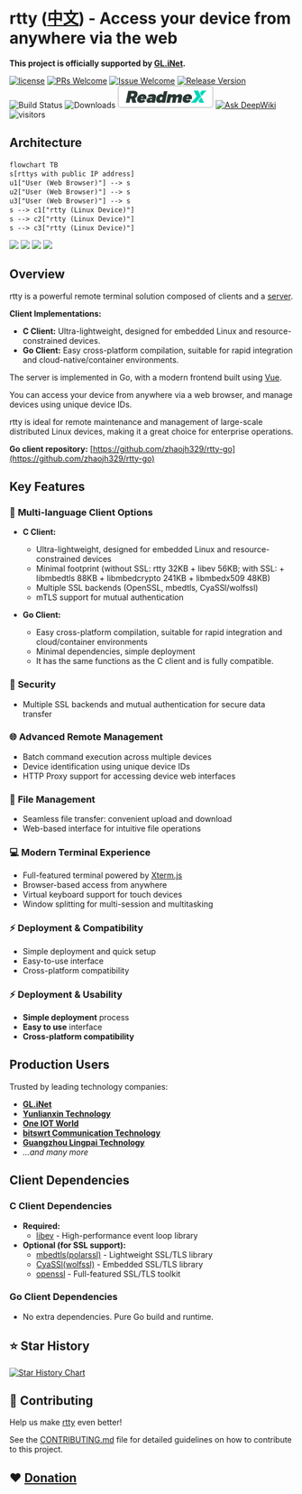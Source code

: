 # rtty ([中文](/README_ZH.md)) - Access your device from anywhere via the web

**This project is officially supported by [GL.iNet](https://www.gl-inet.com).**

[1]: https://img.shields.io/badge/license-MIT-brightgreen.svg?style=plastic
[2]: /LICENSE
[3]: https://img.shields.io/badge/PRs-welcome-brightgreen.svg?style=plastic
[4]: https://github.com/zhaojh329/rtty/pulls
[5]: https://img.shields.io/badge/Issues-welcome-brightgreen.svg?style=plastic
[6]: https://github.com/zhaojh329/rtty/issues/new
[7]: https://img.shields.io/badge/release-9.0.3-blue.svg?style=plastic
[8]: https://github.com/zhaojh329/rtty/releases
[9]: https://github.com/zhaojh329/rtty/workflows/build/badge.svg
[10]: https://raw.githubusercontent.com/CodePhiliaX/resource-trusteeship/main/readmex.svg
[11]: https://readmex.com/zhaojh329/rtty
[12]: https://deepwiki.com/badge.svg
[13]: https://deepwiki.com/zhaojh329/rtty
[14]: https://img.shields.io/github/downloads/zhaojh329/rtty/total

[![license][1]][2]
[![PRs Welcome][3]][4]
[![Issue Welcome][5]][6]
[![Release Version][7]][8]
![Build Status][9]
![Downloads][14]
[![ReadmeX][10]][11]
[![Ask DeepWiki][12]][13]
![visitors](https://visitor-badge.laobi.icu/badge?page_id=zhaojh329.rtty)

[Xterm.js]: https://github.com/xtermjs/xterm.js
[libev]: http://software.schmorp.de/pkg/libev.html
[openssl]: https://github.com/openssl/openssl
[mbedtls(polarssl)]: https://github.com/ARMmbed/mbedtls
[CyaSSl(wolfssl)]: https://github.com/wolfSSL/wolfssl
[vue]: https://github.com/vuejs/vue
[server]: https://github.com/zhaojh329/rttys

## Architecture

```mermaid
flowchart TB
s[rttys with public IP address]
u1["User (Web Browser)"] --> s
u2["User (Web Browser)"] --> s
u3["User (Web Browser)"] --> s
s --> c1["rtty (Linux Device)"]
s --> c2["rtty (Linux Device)"]
s --> c3["rtty (Linux Device)"]
```

![](/img/terminal.gif)
![](/img/file.gif)
![](/img/web.gif)
![](/img/virtual-keyboard.jpg)

## Overview

rtty is a powerful remote terminal solution composed of clients and a [server].

**Client Implementations:**
- **C Client:** Ultra-lightweight, designed for embedded Linux and resource-constrained devices.
- **Go Client:** Easy cross-platform compilation, suitable for rapid integration and cloud-native/container environments.

The server is implemented in Go, with a modern frontend built using [Vue].

You can access your device from anywhere via a web browser, and manage devices using unique device IDs.

rtty is ideal for remote maintenance and management of large-scale distributed Linux devices, making it a great choice for enterprise operations.

**Go client repository:** [https://github.com/zhaojh329/rtty-go](https://github.com/zhaojh329/rtty-go)

## Key Features

### 🚀 **Multi-language Client Options**
- **C Client:**
  - Ultra-lightweight, designed for embedded Linux and resource-constrained devices
  - Minimal footprint (without SSL: rtty 32KB + libev 56KB; with SSL: + libmbedtls 88KB + libmbedcrypto 241KB + libmbedx509 48KB)
  - Multiple SSL backends (OpenSSL, mbedtls, CyaSSl/wolfssl)
  - mTLS support for mutual authentication

- **Go Client:**
  - Easy cross-platform compilation, suitable for rapid integration and cloud/container environments
  - Minimal dependencies, simple deployment
  - It has the same functions as the C client and is fully compatible.

### 🔐 **Security**
- Multiple SSL backends and mutual authentication for secure data transfer

### 🌐 **Advanced Remote Management**
- Batch command execution across multiple devices
- Device identification using unique device IDs
- HTTP Proxy support for accessing device web interfaces

### 📁 **File Management**
- Seamless file transfer: convenient upload and download
- Web-based interface for intuitive file operations

### 💻 **Modern Terminal Experience**
- Full-featured terminal powered by [Xterm.js]
- Browser-based access from anywhere
- Virtual keyboard support for touch devices
- Window splitting for multi-session and multitasking

### ⚡ **Deployment & Compatibility**
- Simple deployment and quick setup
- Easy-to-use interface
- Cross-platform compatibility

### ⚡ **Deployment & Usability**
- **Simple deployment** process
- **Easy to use** interface
- **Cross-platform compatibility**

## Production Users

Trusted by leading technology companies:

- **[GL.iNet](https://www.gl-inet.com/)**
- **[Yunlianxin Technology](http://www.iyunlink.com/)**
- **[One IOT World](https://www.oneiotworld.com/)**
- **[bitswrt Communication Technology](http://bitswrt.com/)**
- **[Guangzhou Lingpai Technology](https://linkpi.cn/)**
- *...and many more*


## Client Dependencies

### C Client Dependencies
- **Required:**
  - [libev] - High-performance event loop library
- **Optional (for SSL support):**
  - [mbedtls(polarssl)] - Lightweight SSL/TLS library
  - [CyaSSl(wolfssl)] - Embedded SSL/TLS library
  - [openssl] - Full-featured SSL/TLS toolkit

### Go Client Dependencies
- No extra dependencies. Pure Go build and runtime.

## ⭐ Star History

[![Star History Chart](https://api.star-history.com/svg?repos=zhaojh329/rtty&type=Date)](https://www.star-history.com/#zhaojh329/rtty&Date)

## 🤝 Contributing

Help us make [rtty](https://github.com/zhaojh329/rtty) even better!

See the [CONTRIBUTING.md](https://github.com/zhaojh329/rtty/blob/master/CONTRIBUTING.md) file for detailed guidelines on how to contribute to this project.

## ❤️ [Donation](https://zhaojh329.github.io/zhaojh329/)
